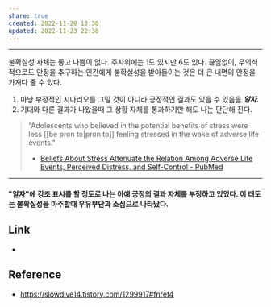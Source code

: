 ```yaml
---
share: true
created: 2022-11-20 13:30
updated: 2022-11-23 22:38
---
```


---

불확실성 자체는 좋고 나쁨이 없다.
주사위에는 1도 있지만 6도 있다.
끊임없이, 무의식적으로도 안정을 추구하는 인간에게
불확실성을 받아들이는 것은 더 큰 내면의 안정을 가져다 줄 수 있다.

1. 마냥 부정적인 시나리오를 그릴 것이 아니라 
   긍정적인 결과도 있을 수 있음을 ***알자.***
2. 기대와 다른 결과가 나왔을때
   그 상황 자체를 통과하기만 해도 나는 단단해 진다.

> “Adolescents who believed in the potential benefits of stress were less [[be pron to|pron to]] feeling stressed in the wake of adverse life events.” 
> - [Beliefs About Stress Attenuate the Relation Among Adverse Life Events, Perceived Distress, and Self-Control - PubMed](https://pubmed.ncbi.nlm.nih.gov/28872676/)


---
#### "알자"에 강조 표시를 할 정도로 나는 아예 긍정의 결과 자체를 부정하고 있었다. 이 태도는 불확실성을 마주할때 우유부단과 소심으로 나타났다.


## Link
- 


## Reference
- https://slowdive14.tistory.com/1299917#fnref4